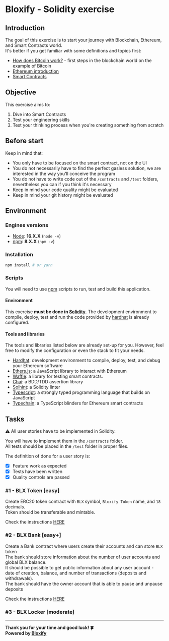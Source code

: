 # Bloxify - Solidity exercise

## Introduction
The goal of this exercise is to start your journey with Blockchain, Ethereum, and Smart Contracts world. <br />
It's better if you get familiar with some definitions and topics first:
- [How does Bitcoin work?](https://learnmeabitcoin.com/) - first steps in the blockchain world on the example of Bitcoin
- [Ethereum introduction](https://ethereum.org/en/developers/docs/intro-to-ethereum/)
- [Smart Contracts](https://ethereum.org/en/developers/docs/smart-contracts/)

## Objective
This exercise aims to:
1. Dive into Smart Contracts
2. Test your engineering skills
3. Test your thinking process when you're creating something from scratch

## Before start
Keep in mind that:
- You only have to be focused on the smart contract, not on the UI
- You do not necessarily have to find the perfect gasless solution, we are interested in the way you'll conceive the program
- You do not have to write code out of the `/contracts` and `/test` folders, nevertheless you can if you think it's necessary
- Keep in mind your code quality might be evaluated
- Keep in mind your git history might be evaluated

## Environment

### Engines versions
- [Node](https://nodejs.org/en/): **16.X.X** (`node -v`)
- [npm](https://www.npmjs.com/): **8.X.X** (`npm -v`)

### Installation
```sh
npm install # or yarn
```

### Scripts
You will need to use [npm](https://www.npmjs.com/) scripts to run, test and build this application.

#### Environment
This exercise **must be done in [Solidity](https://docs.soliditylang.org/)**. The development environment to compile, deploy, test and run the code provided by [hardhat](https://hardhat.org/) is already configured.

#### Tools and libraries
The tools and libraries listed below are already set-up for you. However, feel free to modify the configuration or even the stack to fit your needs.
- [Hardhat](https://hardhat.org/getting-started/): development environment to compile, deploy, test, and debug your Ethereum software
- [Ethers.js](https://docs.ethers.io/v5/): a JavaScript library to interact with Ethereum
- [Waffle](https://getwaffle.io/): a library for testing smart contracts.
- [Chai](https://chaijs.com): a BDD/TDD assertion library
- [Solhint](https://protofire.github.io/solhint/): a Solidity linter
- [Typescript](https://www.typescriptlang.org/): a strongly typed programming language that builds on JavaScript
- [Typechain](https://github.com/dethcrypto/TypeChain): a TypeScript blinders for Ethereum smart contracts

## Tasks

<!--⚠️ There will be 3 tasks that should be solved one by one.<br />-->
⚠️ All user stories have to be implemented in Solidity.

You will have to implement them in the `/contracts` folder.<br />
All tests should be placed in the `/test` folder in proper files.

The definition of done for a user story is:
- [x] Feature work as expected
- [x] Tests have been written
- [x] Quality controls are passed

### #1 - BLX Token [easy]

Create ERC20 token contract with `BLX` symbol, `Bloxify Token` name, and `18` decimals. <br />
Token should be transferable and mintable. <br />

Check the instructions [HERE](./BLXToken.md)

### #2 - BLX Bank [easy+]

Create a Bank contract where users create their accounts and can store `BLX` token <br/>
The bank should store information about the number of user accounts and global BLX balance. <br/>
It should be possible to get public information about any user account - date of creation, balance, and number of transactions (deposits and withdrawals). <br/>
The bank should have the owner account that is able to pause and unpause deposits

Check the instructions [HERE](./BLXBank.md)

### #3 - BLX Locker [moderate]

---


**Thank you for your time and good luck! 🍀** <br/>
**Powered by [Bloxify](https://www.bloxigy.gg/)**
